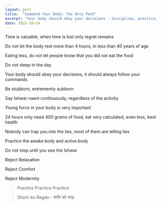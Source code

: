 ```yaml
---
layout: post
title:  "Command Your Body: The Only Path"
excerpt: "Your body should obey your decisions - discipline, practice, and rejection of comfort as tools for spiritual realization"
date: 2025-10-24
---
```


Time is valuable, when time is lost only regret remains

Do not let the body rest more than 4 hours, in less than 40 years of age

Eating less, do not let people know that you did not eat the food

Do not sleep in the day

Your body should obey your decisions, it should always follow your commands

Be stubborn, extrememly subborn

Say Ishwar naam continuously, regardless of the activity

Young force in your body is very important

24 hours only need 400 grams of food, eat very calculated, even less, best health

Nobody can trap you into the lies, most of them are telling lies

Practice the awake body and active body 

Do not stop until you see the Ishwar 

Reject Relaxation

Reject Comfort

Reject Modernity

> Practice Practice Practice

> Sharir ko Ragdo - शरीर को रगड़

